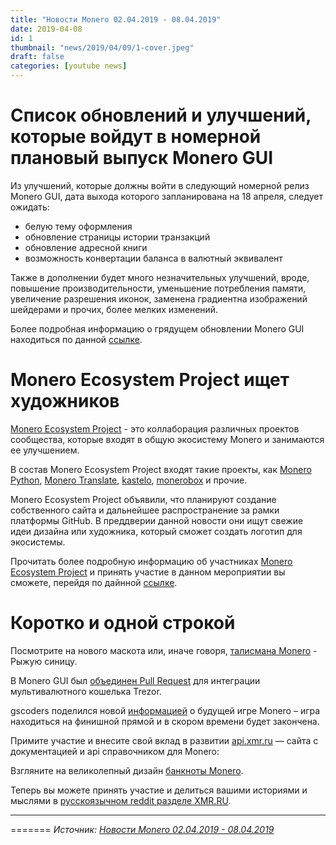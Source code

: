 ```yaml
---
title: "Новости Monero 02.04.2019 - 08.04.2019"
date: 2019-04-08
id: 1
thumbnail: "news/2019/04/09/1-cover.jpeg"
draft: false
categories: [youtube news]
---
```



# Список обновлений и улучшений, которые войдут в номерной плановый выпуск Monero GUI

Из улучшений, которые должны войти в следующий номерной релиз Monero GUI, дата выхода которого запланирована на 18 апреля, следует ожидать:

- белую тему оформления
- обновление страницы истории транзакций
- обновление адресной книги
- возможность конвертации баланса в валютный эквивалент

Также в дополнении будет много незначительных улучшений, вроде, повышение производительности, уменьшение потребления памяти, увеличение разрешения иконок, заменена градиентна изображений шейдерами и прочих, более мелких изменений.

Более подробная информацию о грядущем обновлении Monero GUI находиться по данной [ссылке](https://www.reddit.com/r/Monero/comments/ban52m/small_monero_gui_update/).

# Monero Ecosystem Project ищет художников

[Monero Ecosystem Project](https://github.com/monero-ecosystem) - это коллаборация различных проектов сообщества, которые входят в общую экосистему Monero и занимаются ее улучшением.

В состав Monero Ecosystem Project входят такие проекты, как [Monero Python](https://github.com/monero-ecosystem/monero-python), [Monero Translate](https://github.com/monero-ecosystem/monero-translations), [kastelo](http://kastelo.org/), [monerobox](https://github.com/monero-ecosystem/monerobox) и прочие.

Monero Ecosystem Project объявили, что планируют создание собственного сайта и дальнейшее распространение за рамки платформы GitHub. В преддверии данной новости они ищут свежие идеи дизайна или художника, который сможет создать логотип для экосистемы.

Прочитать более подробную информацию об участниках [Monero Ecosystem Project](https://github.com/monero-ecosystem) и принять участие в данном мероприятии вы сможете, перейдя по дайнной [ссылке](https://github.com/monero-ecosystem/meta/issues/27).

# Коротко и одной строкой

Посмотрите на нового маскота или, иначе говоря, [талисмана Monero](https://www.reddit.com/r/Monero/comments/b8kqlq/moneros_new_mascot/) - Рыжую синицу.

В Monero GUI был [объединен Pull Request](https://github.com/monero-project/monero-gui/pull/2019) для интеграции мультивалютного кошелька Trezor.

gscoders поделился новой [информацией](https://www.reddit.com/r/Monero/comments/baj9v5/update_about_monero_game/) о будущей игре Monero – игра находиться на финишной прямой и в скором времени будет закончена.

Примите участие и внесите свой вклад в развитии [api.xmr.ru](https://api.xmr.ru/) — сайта с документацией и api справочником для Monero:

Взгляните на великолепный дизайн [банкноты Monero](https://www.reddit.com/r/Monero/comments/ba5dz1/monero_banknote_design_v1/).

Теперь вы можете принять участие и делиться вашими историями и мыслями в [русскоязычном reddit разделе XMR.RU](https://www.reddit.com/r/XMR_RU/).

---

=======
_Источник: [Новости Monero 02.04.2019 - 08.04.2019](https://youtu.be/G2mzHOmw58E)_
